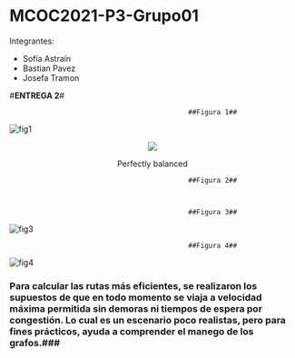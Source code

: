 # MCOC2021-P3-Grupo01

Integrantes:

- Sofía Astraín
- Bastian Pavez
- Josefa Tramon

#**ENTREGA 2**#

                                                ##Figura 1##
                                                
![fig1](https://user-images.githubusercontent.com/88339083/140987664-9cffc893-c697-4c4d-a431-eda5eef753c3.png)
<div align="center">
<img src=https://user-images.githubusercontent.com/88339083/140987664-9cffc893-c697-4c4d-a431-eda5eef753c3.png >
<p>Perfectly balanced</p>
</div>


                                                ##Figura 2## 



                                                ##Figura 3## 
![fig3](https://user-images.githubusercontent.com/88339083/140987867-1f26aa7a-8f9c-45ad-9253-89fcaa950387.png)


                                                ##Figura 4##
![fig4](https://user-images.githubusercontent.com/88339083/140987888-392371ad-ebde-490f-aa2b-df9bed5c6ae9.png)

### Para calcular las rutas más eficientes, se realizaron los supuestos de que en todo momento se viaja a velocidad máxima permitida sin demoras ni tiempos de espera por congestión. Lo cual es un escenario poco realistas, pero para fines prácticos, ayuda a comprender el  manego de los grafos.###
